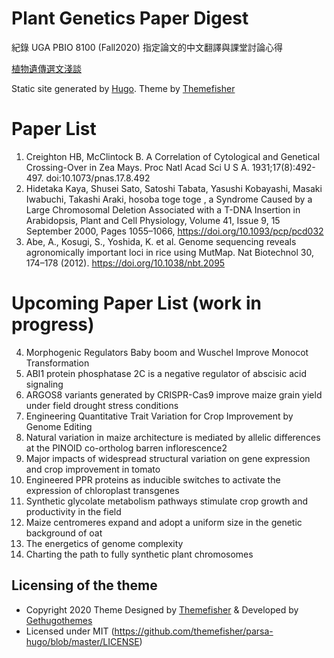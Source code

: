 # Plant Genetics Paper Digest

紀錄 UGA PBIO 8100 (Fall2020) 指定論文的中文翻譯與課堂討論心得

[植物遺傳選文淺談](https://plantgenetic.netlify.app/)

Static site generated by [Hugo](https://gohugo.io/).
Theme by [Themefisher](https://themefisher.com/)

# Paper List

1. Creighton HB, McClintock B. A Correlation of Cytological and Genetical Crossing-Over in Zea Mays. Proc Natl Acad Sci U S A. 1931;17(8):492-497. doi:10.1073/pnas.17.8.492
2. Hidetaka Kaya, Shusei Sato, Satoshi Tabata, Yasushi Kobayashi, Masaki Iwabuchi, Takashi Araki, hosoba toge toge , a Syndrome Caused by a Large Chromosomal Deletion Associated with a T-DNA Insertion in Arabidopsis, Plant and Cell Physiology, Volume 41, Issue 9, 15 September 2000, Pages 1055–1066, https://doi.org/10.1093/pcp/pcd032
3. Abe, A., Kosugi, S., Yoshida, K. et al. Genome sequencing reveals agronomically important loci in rice using MutMap. Nat Biotechnol 30, 174–178 (2012). https://doi.org/10.1038/nbt.2095

# Upcoming Paper List (work in progress)
4. Morphogenic Regulators Baby boom and Wuschel Improve Monocot Transformation
5. ABI1 protein phosphatase 2C is a negative regulator of abscisic acid signaling
6. ARGOS8 variants generated by CRISPR-Cas9 improve maize grain yield under field drought stress conditions
7. Engineering Quantitative Trait Variation for Crop Improvement by Genome Editing
8. Natural variation in maize architecture is mediated by allelic differences at the PINOID co-ortholog barren inflorescence2
9. Major impacts of widespread structural variation on gene expression and crop improvement in tomato
10. Engineered PPR proteins as inducible switches to activate the expression of chloroplast transgenes
11. Synthetic glycolate metabolism pathways stimulate crop growth and productivity in the field
12. Maize centromeres expand and adopt a uniform size in the genetic background of oat
13. The energetics of genome complexity
14. Charting the path to fully synthetic plant chromosomes

## Licensing of the theme

- Copyright 2020 Theme Designed by [Themefisher](https://themefisher.com/) & Developed by [Gethugothemes](https://gethugothemes.com/)
- Licensed under MIT (https://github.com/themefisher/parsa-hugo/blob/master/LICENSE)
